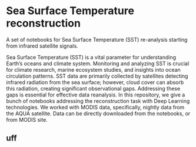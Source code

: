 # Sea Surface Temperature reconstruction
A set of notebooks for Sea Surface Temperature (SST) re-analysis starting from infrared satellite signals.

Sea Surface Temperature (SST) is a vital parameter for understanding Earth’s oceans and climate system. Monitoring and analyzing SST is crucial for climate research, marine ecosystem studies, and insights into ocean circulation patterns. SST data are primarily collected by satellites detecting infrared radiation from the sea surface; however, cloud cover can absorb this radiation, creating significant observational gaps. Addressing these gaps is essential for effective data reanalysis. In this repository, we give a bunch of notebooks addressing the reconstruction task with Deep Learning technologies. We worked with MODIS data, specifically, nightly data from the AQUA satellite. Data can be directly downloaded from the notebooks, or from MODIS site.

## uff
